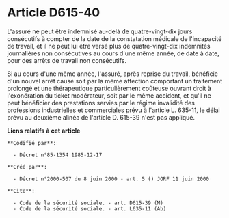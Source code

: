 # Article D615-40

L'assuré ne peut être indemnisé au-delà de quatre-vingt-dix jours consécutifs à compter de la date de la constatation
médicale de l'incapacité de travail, et il ne peut lui être versé plus de quatre-vingt-dix indemnités journalières non
consécutives au cours d'une même année, de date à date, pour des arrêts de travail non consécutifs.

Si au cours d'une même année, l'assuré, après reprise du travail, bénéficie d'un nouvel arrêt causé soit par la même
affection comportant un traitement prolongé et une thérapeutique particulièrement coûteuse ouvrant droit à l'exonération du
ticket modérateur, soit par le même accident, et qu'il ne peut bénéficier des prestations servies par le régime invalidité
des professions industrielles et commerciales prévu à l'article L. 635-11, le délai prévu au deuxième alinéa de l'article D.
615-39 n'est pas appliqué.

**Liens relatifs à cet article**

	**Codifié par**:

	  - Décret n°85-1354 1985-12-17

	**Créé par**:

	  - Décret n°2000-507 du 8 juin 2000 - art. 5 () JORF 11 juin 2000

	**Cite**:

	  - Code de la sécurité sociale. - art. D615-39 (M)
	  - Code de la sécurité sociale. - art. L635-11 (Ab)
